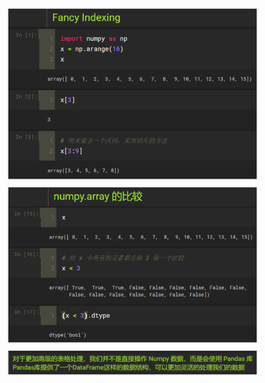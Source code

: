 ![1566803502044](assets/1566803502044.png)

![1566803542852](assets/1566803542852.png)

![1566803561607](assets/1566803561607.png)

